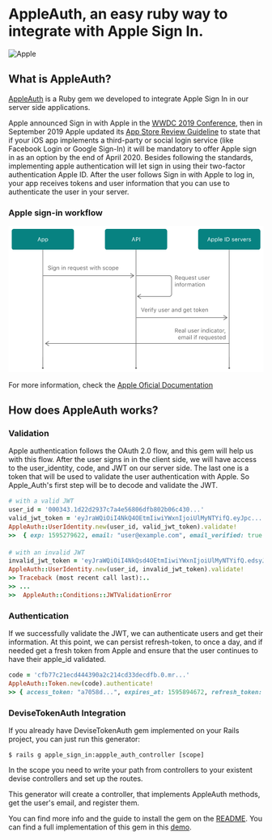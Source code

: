 # AppleAuth, an easy ruby way to integrate with Apple Sign In.

![Apple](images/apple_auth.jpg)

## What is AppleAuth?

[AppleAuth](https://rubygems.org/gems/apple_auth) is a Ruby gem we developed to integrate Apple Sign In in our server side applications.

Apple announced Sign in with Apple in the [WWDC 2019 Conference](https://developer.apple.com/videos/play/wwdc2019/706/), then in September 2019 Apple updated its [App Store Review Guideline](https://developer.apple.com/news/?id=09122019b) to state that if your iOS app implements a third-party or social login service (like Facebook Login or Google Sign-In) it will be mandatory to offer Apple sign in as an option by the end of April 2020.  Besides following the standards, implementing apple authentication will let sign in using their two-factor authentication Apple ID. After the user follows Sign in with Apple to log in, your app receives tokens and user information that you can use to authenticate the user in your server.

### Apple sign-in workflow
![Apple sign in flow](images/apple_sign_in_flow.png)

For more information, check the [Apple Oficial Documentation](https://developer.apple.com/documentation/sign_in_with_apple/sign_in_with_apple_rest_api)

## How does AppleAuth works?

### Validation
Apple authentication follows the OAuth 2.0 flow, and this gem will help us with this flow. After the user signs in in the client side, we will have access to the user_identity, code, and JWT on our server side. The last one is a token that will be used to validate the user authentication with Apple. So Apple_Auth's first step will be to decode and validate the JWT.

```ruby
# with a valid JWT
user_id = '000343.1d22d2937c7a4e56806dfb802b06c430...'
valid_jwt_token = 'eyJraWQiOiI4NkQ4OEtmIiwiYWxnIjoiUlMyNTYifQ.eyJpc...'
AppleAuth::UserIdentity.new(user_id, valid_jwt_token).validate!
>>  { exp: 1595279622, email: "user@example.com", email_verified: true , ...}

# with an invalid JWT
invalid_jwt_token = 'eyJraWQiOiI4NkQsd4OEtmIiwiYWxnIjoiUlMyNTYifQ.edsyJpc...'
AppleAuth::UserIdentity.new(user_id, invalid_jwt_token).validate!
>> Traceback (most recent call last):..
>> ...
>>  AppleAuth::Conditions::JWTValidationError
```

### Authentication
If we successfully validate the JWT, we can authenticate users and get their information. At this point, we can persist refresh-token, to once a day, and if needed get a fresh token from Apple and ensure that the user continues to have their apple_id validated.
```ruby
code = 'cfb77c21ecd444390a2c214cd33decdfb.0.mr...'
AppleAuth::Token.new(code).authenticate!
>> { access_token: "a7058d...", expires_at: 1595894672, refresh_token: "r8f1ce..." }
```

### DeviseTokenAuth Integration
If you already have DeviseTokenAuth gem implemented on your Rails project, you can just run this generator:

```
$ rails g apple_sign_in:appple_auth_controller [scope]
```
In the scope you need to write your path from controllers to your existent devise controllers and set up the routes.

This generator will create a controller, that implements AppleAuth methods, get the user's email, and register them.

You can find more info and the guide to install the gem on the [README](https://github.com/rootstrap/apple_auth).
You can find a full implementation of this gem in this [demo](https://github.com/rootstrap/apple-sign-in-rails).
